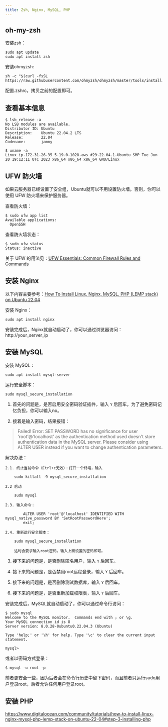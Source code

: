 ```yaml
---
title: Zsh, Nginx, MySQL, PHP
---
```


## oh-my-zsh

安装zsh：

    sudo apt update
    sudo apt install zsh

安装ohmyzsh:

    sh -c "$(curl -fsSL https://raw.githubusercontent.com/ohmyzsh/ohmyzsh/master/tools/install.sh)"

配置.zshrc，拷贝之前的配置即可。


## 查看基本信息

    $ lsb_release -a
    No LSB modules are available.
    Distributor ID: Ubuntu
    Description:    Ubuntu 22.04.2 LTS
    Release:        22.04
    Codename:       jammy

    $ uname -a
    Linux ip-172-31-26-35 5.19.0-1028-aws #29~22.04.1-Ubuntu SMP Tue Jun 20 19:12:11 UTC 2023 x86_64 x86_64 x86_64 GNU/Linux


## UFW 防火墙

如果云服务器已经设置了安全组，Ubuntu就可以不用设置防火墙。否则，你可以使用 UFW 防火墙来保护服务器。

查看防火墙：

    $ sudo ufw app list
    Available applications:
      OpenSSH

查看防火墙状态：

    $ sudo ufw status
    Status: inactive

关于 UFW 的用法见：[UFW Essentials: Common Firewall Rules and Commands](https://www.digitalocean.com/community/tutorials/ufw-essentials-common-firewall-rules-and-commands)


## 安装 Nginx

以下内容主要参考：[How To Install Linux, Nginx, MySQL, PHP (LEMP stack) on Ubuntu 22.04](https://www.digitalocean.com/community/tutorials/how-to-install-linux-nginx-mysql-php-lemp-stack-on-ubuntu-22-04)

安装 Nginx：

    sudo apt install nginx

安装完成后，Nginx就自动启动了，你可以通过浏览器访问：http://your_server_ip


## 安装 MySQL

安装 MySQL：

    sudo apt install mysql-server

运行安全脚本：

    sudo mysql_secure_installation

1. 首先的问题是，是否启用安全密码验证插件，输入 `Y` 后回车。为了避免密码记忆负担，你可以输入no。

2. 接着是输入密码，结果报错：

> Failed! Error: SET PASSWORD has no significance for user 'root'@'localhost' as the authentication method used doesn't store authentication data in the MySQL server. Please consider using ALTER USER instead if you want to change authentication parameters.

解决办法：

    2.1. 终止当前命令（Ctrl+c无效）：打开一个终端，输入 

        sudo killall -9 mysql_secure_installation 

    2.2 启动

        sudo mysql

    2.3. 输入命令：
    
            ALTER USER 'root'@'localhost' IDENTIFIED WITH mysql_native_password BY 'SetRootPasswordHere';
            exit;

    2.4. 重新运行安全脚本：

        sudo mysql_secure_installation
        
        这时会要求输入root密码，输入上面设置的密码即可。

3. 接下来的问题是，是否删除匿名用户，输入 `Y` 后回车。

4. 接下来的问题是，是否禁用root远程登录，输入 `Y` 后回车。

5. 接下来的问题是，是否删除测试数据库，输入 `Y` 后回车。

6. 接下来的问题是，是否重新加载权限表，输入 `Y` 后回车。

安装完成后，MySQL就自动启动了，你可以通过命令行访问：

    $ sudo mysql
    Welcome to the MySQL monitor.  Commands end with ; or \g.
    Your MySQL connection id is 8
    Server version: 8.0.28-0ubuntu0.22.04.3 (Ubuntu)

    Type 'help;' or '\h' for help. Type '\c' to clear the current input statement.

    mysql>

或者以密码方式登录：

    $ mysql -u root -p

前者更安全一些，因为后者会在命令行历史中留下密码，而且前者只运行sudo用户登录root，后者允许任何用户登录root。


## 安装 PHP

https://www.digitalocean.com/community/tutorials/how-to-install-linux-nginx-mysql-php-lemp-stack-on-ubuntu-22-04#step-3-installing-php



